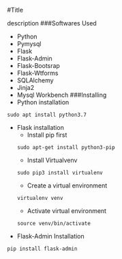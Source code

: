 #Title

description
###Softwares Used
* Python
* Pymysql
* Flask
* Flask-Admin
* Flask-Bootsrap
* Flask-Wtforms
* SQLAlchemy
* Jinja2
* Mysql Workbench
###Installing
* Python installation 
```
sudo apt install python3.7
```
* Flask installation
    * Install pip first
    ```
  sudo apt-get install python3-pip
  ```
  * Install Virtualvenv
  ```
  sudo pip3 install virtualenv 
  ```
  * Create a virtual environment
  ```
  virtualenv venv 
  ```
  * Activate virtual environment
  ```
  source venv/bin/activate
  ```
* Flask-Admin Installation
```
pip install flask-admin
```

